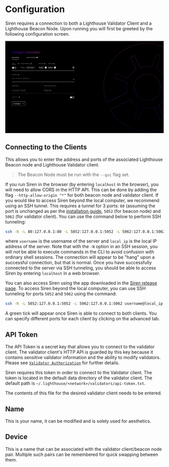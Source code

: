 # Configuration

Siren requires a connection to both a Lighthouse Validator Client
and a Lighthouse Beacon Node. Upon running you will first be greeted by the
following configuration screen.

![ui-configuration](./imgs/ui-configuration.png)


## Connecting to the Clients

This allows you to enter the address and ports of the associated Lighthouse
Beacon node and Lighthouse Validator client.

> The Beacon Node must be run with the `--gui` flag set. 

If you run Siren in the browser (by entering `localhost` in the browser), you will need to allow CORS in the HTTP API. This can be done by adding the flag `--http-allow-origin "*"` for both beacon node and validator client. If you would like to access Siren beyond the local computer, we recommend using an SSH tunnel. This requires a tunnel for 3 ports: `80` (assuming the port is unchanged as per the [installation guide](./ui-installation.md#docker-recommended), `5052` (for beacon node) and `5062` (for validator client). You can use the command below to perform SSH tunneling:
```bash
ssh -N -L 80:127.0.0.1:80 -L 5052:127.0.0.1:5052 -L 5062:127.0.0.1:5062 username@local_ip
```  

where `username` is the username of the server and `local_ip` is the local IP address of the server. Note that with the `-N` option in an SSH session, you will not be able to execute commands in the CLI to avoid confusion with ordinary shell sessions. The connection will appear to be "hang" upon a successful connection, but that is normal. Once you have successfully connected to the server via SSH tunneling, you should be able to access Siren by entering `localhost` in a web browser. 

You can also access Siren using the app downloaded in the [Siren release page](https://github.com/sigp/siren/releases). To access Siren beyond the local computer, you can use SSH tunneling for ports `5052` and `5062` using the command:

```bash
ssh -N -L 5052:127.0.0.1:5052 -L 5062:127.0.0.1:5062 username@local_ip
```  

A green tick will appear once Siren is able to connect to both clients. You
can specify different ports for each client by clicking on the advanced tab.


## API Token

The API Token is a secret key that allows you to connect to the validator
client. The validator client's HTTP API is guarded by this key because it
contains sensitive validator information and the ability to modify
validators. Please see [`Validator Authorization`](./api-vc-auth-header.md)
for further details. 

Siren requires this token in order to connect to the Validator client.
The token is located in the default data directory of the validator
client. The default path is
`~/.lighthouse/<network>/validators/api-token.txt`.

The contents of this file for the desired validator client needs to be
entered.

## Name

This is your name, it can be modified and is solely used for aesthetics. 

## Device

This is a name that can be associated with the validator client/beacon
node pair. Multiple such pairs can be remembered for quick swapping between
them.
